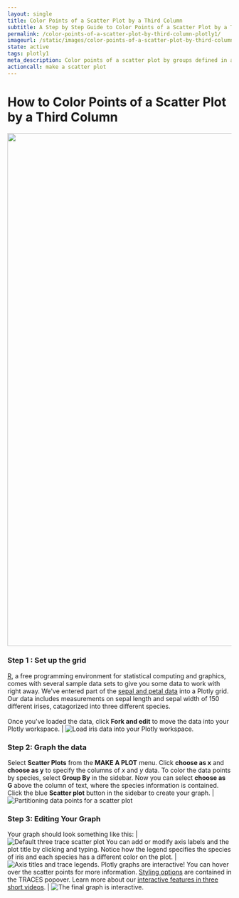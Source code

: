 ```yaml
---
layout: single
title: Color Points of a Scatter Plot by a Third Column
subtitle: A Step by Step Guide to Color Points of a Scatter Plot by a Third Column
permalink: /color-points-of-a-scatter-plot-by-third-column-plotly1/
imageurl: /static/images/color-points-of-a-scatter-plot-by-third-column/colored-scatter.png
state: active
tags: plotly1
meta_description: Color points of a scatter plot by groups defined in a column of your data. Use Plotly to make interactive graphs for free, online.
actioncall: make a scatter plot
---
```


# How to Color Points of a Scatter Plot by a Third Column

<div>
    <a href="https://plot.ly/~Dreamshot/3251" target="_blank" title="Iris Plant Traits, by Type" style="display: block; text-align: center;"><img src="https://plot.ly/~Dreamshot/3251.png" alt="Iris Plant Traits, by Type" style="max-width: 100%;width: 1154px;"  width="1154" onerror="this.onerror=null;this.src='https://plot.ly/404.png';" /></a>
    <script data-plotly="Dreamshot:3251" src="https://plot.ly/embed.js" async></script>
</div>

### Step 1 : Set up the grid

[R](www.r-project.org/), a free programming environment for statistical computing and graphics, comes with several sample data sets to give you some data to work with right away. We've entered part of the [sepal and petal data](https://plot.ly/~Dreamshot/3249) into a Plotly grid. Our data includes measurements on sepal length and sepal width of 150 different irises, catagorized into three different species.<br><br>Once you've loaded the data, click **Fork and edit** to move the data into your Plotly workspace. | ![Load iris data into your Plotly workspace.](http://i.imgur.com/FKZKylI.png)

### Step 2: Graph the data

Select **Scatter Plots** from the **MAKE A PLOT** menu. Click **choose as x** and **choose as y** to specify the columns of $x$ and $y$ data. To color the data points by species, select **Group By** in the sidebar. Now you can select **choose as G** above the column of text, where the species information is contained. Click the blue **Scatter plot** button in the sidebar to create your graph. | ![Partitioning data points for a scatter plot](http://i.imgur.com/QBU8Y5D.png)

### Step 3: Editing Your Graph

Your graph should look something like this: | ![Default three trace scatter plot](http://i.imgur.com/cxEk2ST.png)
You can add or modify axis labels and the plot title by clicking and typing. Notice how the legend specifies the species of iris and each species has a different color on the plot. | ![Axis titles and trace legends.](http://i.imgur.com/byvVi9M.png)
Plotly graphs are interactive! You can hover over the scatter points for more information. [Styling options](/styling-and-customizing-graphs-video) are contained in the TRACES popover. Learn more about our [interactive features in three short videos](/zoom-pan-hover-controls). | ![The final graph is interactive.](http://i.imgur.com/hGuXkfN.png)
